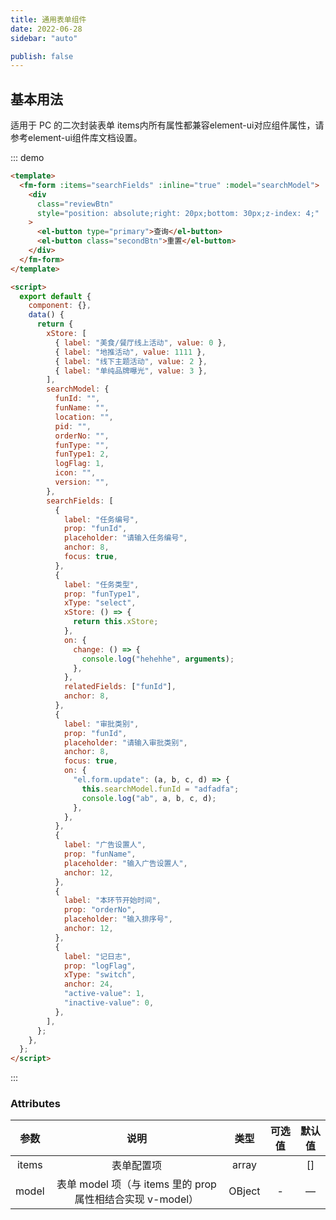 ```yaml
---
title: 通用表单组件
date: 2022-06-28
sidebar: "auto"

publish: false
---
```


## 基本用法

适用于 PC 的二次封装表单
items内所有属性都兼容element-ui对应组件属性，请参考element-ui组件库文档设置。

::: demo

```html
<template>
  <fm-form :items="searchFields" :inline="true" :model="searchModel">
    <div
      class="reviewBtn"
      style="position: absolute;right: 20px;bottom: 30px;z-index: 4;"
    >
      <el-button type="primary">查询</el-button>
      <el-button class="secondBtn">重置</el-button>
    </div>
  </fm-form>
</template>

<script>
  export default {
    component: {},
    data() {
      return {
        xStore: [
          { label: "美食/餐厅线上活动", value: 0 },
          { label: "地推活动", value: 1111 },
          { label: "线下主题活动", value: 2 },
          { label: "单纯品牌曝光", value: 3 },
        ],
        searchModel: {
          funId: "",
          funName: "",
          location: "",
          pid: "",
          orderNo: "",
          funType: "",
          funType1: 2,
          logFlag: 1,
          icon: "",
          version: "",
        },
        searchFields: [
          {
            label: "任务编号",
            prop: "funId",
            placeholder: "请输入任务编号",
            anchor: 8,
            focus: true,
          },
          {
            label: "任务类型",
            prop: "funType1",
            xType: "select",
            xStore: () => {
              return this.xStore;
            },
            on: {
              change: () => {
                console.log("hehehhe", arguments);
              },
            },
            relatedFields: ["funId"],
            anchor: 8,
          },
          {
            label: "审批类别",
            prop: "funId",
            placeholder: "请输入审批类别",
            anchor: 8,
            focus: true,
            on: {
              "el.form.update": (a, b, c, d) => {
                this.searchModel.funId = "adfadfa";
                console.log("ab", a, b, c, d);
              },
            },
          },
          {
            label: "广告设置人",
            prop: "funName",
            placeholder: "输入广告设置人",
            anchor: 12,
          },
          {
            label: "本环节开始时间",
            prop: "orderNo",
            placeholder: "输入排序号",
            anchor: 12,
          },
          {
            label: "记日志",
            prop: "logFlag",
            xType: "switch",
            anchor: 24,
            "active-value": 1,
            "inactive-value": 0,
          },
        ],
      };
    },
  };
</script>
```

:::

### Attributes

| 参数  |                            说明                            |  类型  | 可选值 | 默认值 |
| :---: | :--------------------------------------------------------: | :----: | :----: | :----: |
| items |                         表单配置项                         | array  |        |   []   |
| model | 表单 model 项（与 items 里的 prop 属性相结合实现 v-model） | OBject |   -    |   —    |


